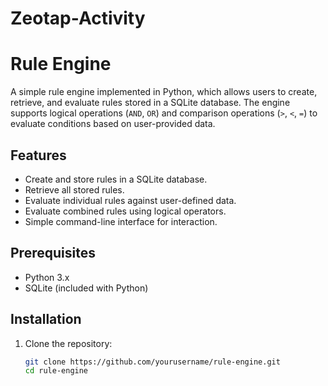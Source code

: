 # Zeotap-Activity
# Rule Engine

A simple rule engine implemented in Python, which allows users to create, retrieve, and evaluate rules stored in a SQLite database. The engine supports logical operations (`AND`, `OR`) and comparison operations (`>`, `<`, `=`) to evaluate conditions based on user-provided data.

## Features

- Create and store rules in a SQLite database.
- Retrieve all stored rules.
- Evaluate individual rules against user-defined data.
- Evaluate combined rules using logical operators.
- Simple command-line interface for interaction.

## Prerequisites

- Python 3.x
- SQLite (included with Python)

## Installation

1. Clone the repository:

   ```bash
   git clone https://github.com/yourusername/rule-engine.git
   cd rule-engine
